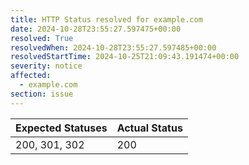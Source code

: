 ```yaml
---
title: HTTP Status resolved for example.com
date: 2024-10-28T23:55:27.597475+00:00
resolved: True
resolvedWhen: 2024-10-28T23:55:27.597485+00:00
resolvedStartTime: 2024-10-25T21:09:43.191474+00:00
severity: notice
affected:
  - example.com
section: issue
---
```


| Expected Statuses | Actual Status  |
|-------------------|----------------|
| 200, 301, 302 | 200 |
